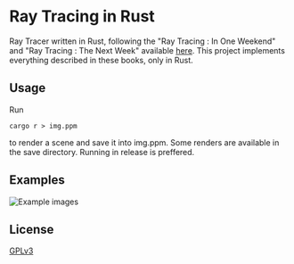 # Ray Tracing in Rust

Ray Tracer written in Rust, following the "Ray Tracing : In One Weekend" and "Ray Tracing : The Next Week" available [here](https://raytracing.github.io/). This project implements everything described in these books, only in Rust.

## Usage

Run 

    cargo r > img.ppm

to render a scene and save it into img.ppm. 
Some renders are available in the save directory. 
Running in release is preffered.

## Examples

![Example images](/../save/conrell.ppm?raw=true "Cornell Box")


## License
[GPLv3](license.md)